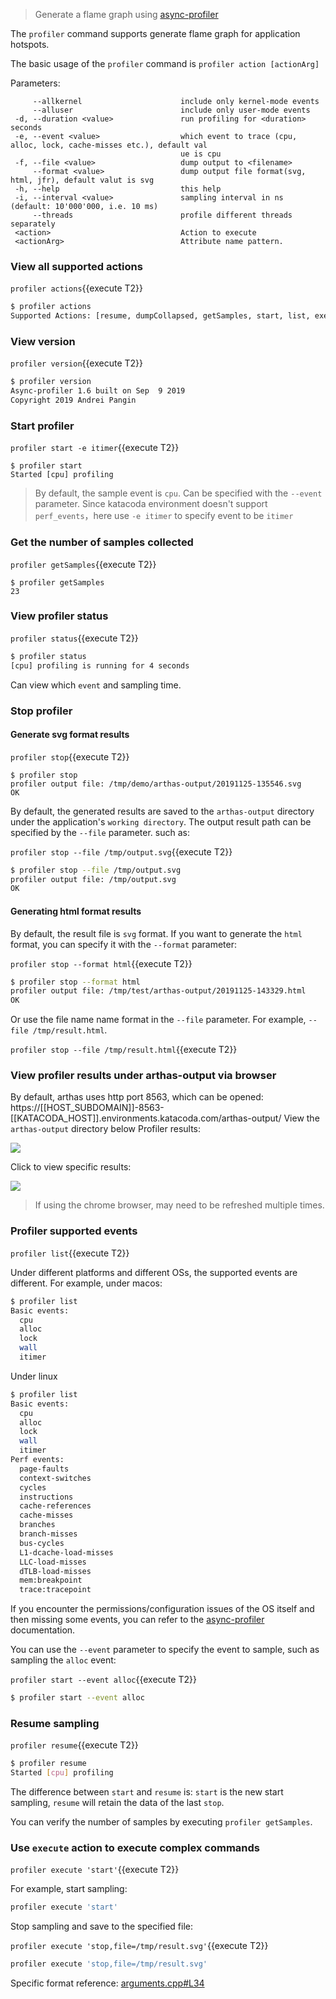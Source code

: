
> Generate a flame graph using [async-profiler](https://github.com/jvm-profiling-tools/async-profiler)

The `profiler` command supports generate flame graph for application hotspots.

The basic usage of the `profiler` command is `profiler action [actionArg]`

Parameters:

```
     --allkernel                      include only kernel-mode events
     --alluser                        include only user-mode events
 -d, --duration <value>               run profiling for <duration> seconds
 -e, --event <value>                  which event to trace (cpu, alloc, lock, cache-misses etc.), default val
                                      ue is cpu
 -f, --file <value>                   dump output to <filename>
     --format <value>                 dump output file format(svg, html, jfr), default valut is svg
 -h, --help                           this help
 -i, --interval <value>               sampling interval in ns (default: 10'000'000, i.e. 10 ms)
     --threads                        profile different threads separately
 <action>                             Action to execute
 <actionArg>                          Attribute name pattern.
 ```
 
### View all supported actions

`profiler actions`{{execute T2}}

```bash
$ profiler actions
Supported Actions: [resume, dumpCollapsed, getSamples, start, list, execute, version, stop, load, dumpFlat, actions, dumpTraces, status]
```


### View version

`profiler version`{{execute T2}}

```bash
$ profiler version
Async-profiler 1.6 built on Sep  9 2019
Copyright 2019 Andrei Pangin
```

### Start profiler

`profiler start -e itimer`{{execute T2}}

```
$ profiler start
Started [cpu] profiling
```

> By default, the sample event is `cpu`. Can be specified with the `--event` parameter.
> Since katacoda environment doesn't support `perf_events`，here use `-e itimer` to specify event to be `itimer`


### Get the number of samples collected

`profiler getSamples`{{execute T2}}

```
$ profiler getSamples
23
```

### View profiler status

`profiler status`{{execute T2}}

```bash
$ profiler status
[cpu] profiling is running for 4 seconds
```

Can view which `event` and sampling time.

### Stop profiler

#### Generate svg format results

`profiler stop`{{execute T2}}

```
$ profiler stop
profiler output file: /tmp/demo/arthas-output/20191125-135546.svg
OK
```

By default, the generated results are saved to the `arthas-output` directory under the application's `working directory`. The output result path can be specified by the `--file` parameter. such as:

`profiler stop --file /tmp/output.svg`{{execute T2}}

```bash
$ profiler stop --file /tmp/output.svg
profiler output file: /tmp/output.svg
OK
```

#### Generating html format results

By default, the result file is `svg` format. If you want to generate the `html` format, you can specify it with the `--format` parameter:

`profiler stop --format html`{{execute T2}}

```bash
$ profiler stop --format html
profiler output file: /tmp/test/arthas-output/20191125-143329.html
OK
```

Or use the file name name format in the `--file` parameter. For example, `--file /tmp/result.html`.

`profiler stop --file /tmp/result.html`{{execute T2}}

### View profiler results under arthas-output via browser

By default, arthas uses http port 8563, which can be opened: https://[[HOST_SUBDOMAIN]]-8563-[[KATACODA_HOST]].environments.katacoda.com/arthas-output/ View the `arthas-output` directory below Profiler results:

![](https://arthas.aliyun.com/doc/_images/arthas-output.jpg)

Click to view specific results:

![](https://arthas.aliyun.com/doc/_images/arthas-output-svg.jpg)

> If using the chrome browser, may need to be refreshed multiple times.

### Profiler supported events

`profiler list`{{execute T2}}

Under different platforms and different OSs, the supported events are different. For example, under macos:

```bash
$ profiler list
Basic events:
  cpu
  alloc
  lock
  wall
  itimer
```

Under linux

```bash
$ profiler list
Basic events:
  cpu
  alloc
  lock
  wall
  itimer
Perf events:
  page-faults
  context-switches
  cycles
  instructions
  cache-references
  cache-misses
  branches
  branch-misses
  bus-cycles
  L1-dcache-load-misses
  LLC-load-misses
  dTLB-load-misses
  mem:breakpoint
  trace:tracepoint
```

If you encounter the permissions/configuration issues of the OS itself and then missing some events, you can refer to the [async-profiler](https://github.com/jvm-profiling-tools/async-profiler) documentation.

You can use the `--event` parameter to specify the event to sample, such as sampling the `alloc` event:

`profiler start --event alloc`{{execute T2}}

```bash
$ profiler start --event alloc
```


### Resume sampling

`profiler resume`{{execute T2}}

```bash
$ profiler resume
Started [cpu] profiling
```

The difference between `start` and `resume` is: `start` is the new start sampling, `resume` will retain the data of the last `stop`.

You can verify the number of samples by executing `profiler getSamples`.


### Use `execute` action to execute complex commands

`profiler execute 'start'`{{execute T2}}

For example, start sampling:  

```bash
profiler execute 'start'
```

Stop sampling and save to the specified file:

`profiler execute 'stop,file=/tmp/result.svg'`{{execute T2}}

```bash
profiler execute 'stop,file=/tmp/result.svg'
```

Specific format reference: [arguments.cpp#L34](https://github.com/jvm-profiling-tools/async-profiler/blob/v1.6/src/arguments.cpp#L34)
